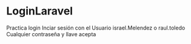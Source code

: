 # LoginLaravel
Practica login
Inciar sesión con el Usuario israel.Melendez o raul.toledo
Cualquier contraseña y llave acepta
